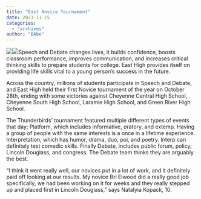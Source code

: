 ```yaml
---
title: "East Novice Tournament"
date: 2023-11-15
categories: 
  - "archives"
author: "BAbe"
---
```


[![](images/20231115_190830770_iOS-1.heic)](https://ehsthunderbolt.com/wp-content/uploads/2023/11/20231115_190830770_iOS-1.heic)[![](images/20231115_190830770_iOS.heic)](https://ehsthunderbolt.com/wp-content/uploads/2023/11/20231115_190830770_iOS.heic)Speech and Debate changes lives, it builds confidence, boosts classroom performance, improves communication, and increases critical thinking skills to prepare students for college. East High provides itself on providing life skills vital to a young person’s success in the future.

Across the country, millions of students participate in Speech and Debate, and East High held their first Novice tournament of the year on October 28th, ending with some victories against Cheyenne Central High School, Cheyenne South High School, Laramie High School, and Green River High School.

The Thunderbirds’ tournament featured multiple different types of events that day; Platform, which includes informative, oratory, and extemp. Having a group of people with the same interests is a once in a lifetime experience. Interpretation, which has humor, drama, duo, poi, and poetry. Interp can definitely test comedic skills. Finally Debate, includes public forum, policy, Lincoln Douglass, and congress. The Debate team thinks they are arguably the best.

“I think it went really well, our novices put in a lot of work, and it definitely paid off looking at our results. My novice Bri Elwood did a really good job specifically, we had been working on it for weeks and they really stepped up and placed first in Lincoln Douglass,” says Natalyia Kopack, 10.
